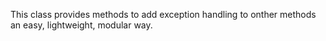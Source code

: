 This class provides methods to add exception handling to onther methods an easy, lightweight, modular way.